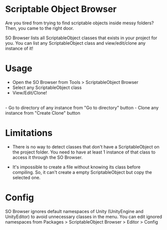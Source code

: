 # Scriptable Object Browser
Are you tired from trying to find scriptable objects inside messy folders?
Then, you came to the right door.

SO Browser lists all ScriptableObject classes that exists in your project for you.
You can list any ScriptableObject class and view/edit/clone any instance of it!

# Usage
- Open the SO Browser from Tools > ScriptableObject Browser
- Select any ScriptableObject class
- View/Edit/Clone!
<br>
- Go to directory of any instance from "Go to directory" button
- Clone any instance from "Create <classname> Clone" button

# Limitations
- There is no way to detect classes that don't have a ScriptableObject on the project folder.
You need to have at least 1 instance of that class to access it through the SO Browser.

- It's impossible to create a file without knowing its class before compiling.
So, it can't create a empty ScriptableObject but copy the selected one.

# Config

SO Browser ignores default namespaces of Unity (UnityEngine and UnityEditor) to avoid unnecessary classes in the menu.
You can edit ignored namespaces from Packages > ScriptableObject Browser > Editor > Config
